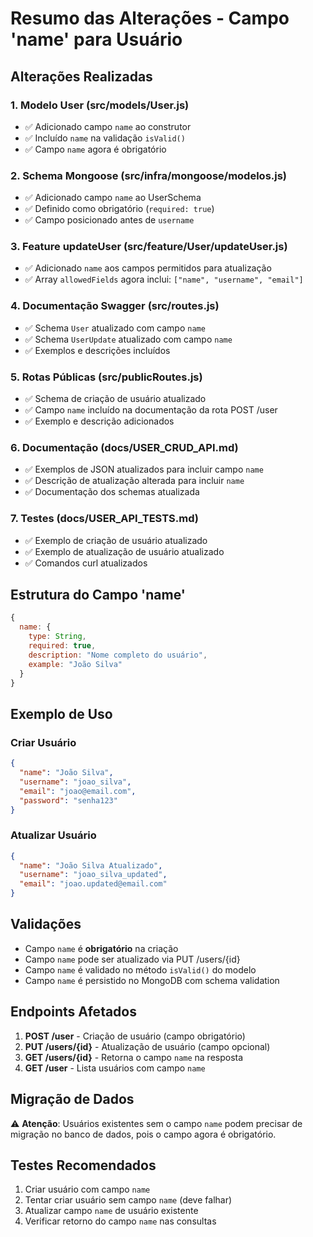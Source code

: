 # Resumo das Alterações - Campo 'name' para Usuário

## Alterações Realizadas

### 1. Modelo User (src/models/User.js)

- ✅ Adicionado campo `name` ao construtor
- ✅ Incluído `name` na validação `isValid()`
- ✅ Campo `name` agora é obrigatório

### 2. Schema Mongoose (src/infra/mongoose/modelos.js)

- ✅ Adicionado campo `name` ao UserSchema
- ✅ Definido como obrigatório (`required: true`)
- ✅ Campo posicionado antes de `username`

### 3. Feature updateUser (src/feature/User/updateUser.js)

- ✅ Adicionado `name` aos campos permitidos para atualização
- ✅ Array `allowedFields` agora inclui: `["name", "username", "email"]`

### 4. Documentação Swagger (src/routes.js)

- ✅ Schema `User` atualizado com campo `name`
- ✅ Schema `UserUpdate` atualizado com campo `name`
- ✅ Exemplos e descrições incluídos

### 5. Rotas Públicas (src/publicRoutes.js)

- ✅ Schema de criação de usuário atualizado
- ✅ Campo `name` incluído na documentação da rota POST /user
- ✅ Exemplo e descrição adicionados

### 6. Documentação (docs/USER_CRUD_API.md)

- ✅ Exemplos de JSON atualizados para incluir campo `name`
- ✅ Descrição de atualização alterada para incluir `name`
- ✅ Documentação dos schemas atualizada

### 7. Testes (docs/USER_API_TESTS.md)

- ✅ Exemplo de criação de usuário atualizado
- ✅ Exemplo de atualização de usuário atualizado
- ✅ Comandos curl atualizados

## Estrutura do Campo 'name'

```javascript
{
  name: {
    type: String,
    required: true,
    description: "Nome completo do usuário",
    example: "João Silva"
  }
}
```

## Exemplo de Uso

### Criar Usuário

```json
{
  "name": "João Silva",
  "username": "joao_silva",
  "email": "joao@email.com",
  "password": "senha123"
}
```

### Atualizar Usuário

```json
{
  "name": "João Silva Atualizado",
  "username": "joao_silva_updated",
  "email": "joao.updated@email.com"
}
```

## Validações

- Campo `name` é **obrigatório** na criação
- Campo `name` pode ser atualizado via PUT /users/{id}
- Campo `name` é validado no método `isValid()` do modelo
- Campo `name` é persistido no MongoDB com schema validation

## Endpoints Afetados

1. **POST /user** - Criação de usuário (campo obrigatório)
2. **PUT /users/{id}** - Atualização de usuário (campo opcional)
3. **GET /users/{id}** - Retorna o campo `name` na resposta
4. **GET /user** - Lista usuários com campo `name`

## Migração de Dados

⚠️ **Atenção**: Usuários existentes sem o campo `name` podem precisar de migração no banco de dados, pois o campo agora é obrigatório.

## Testes Recomendados

1. Criar usuário com campo `name`
2. Tentar criar usuário sem campo `name` (deve falhar)
3. Atualizar campo `name` de usuário existente
4. Verificar retorno do campo `name` nas consultas
